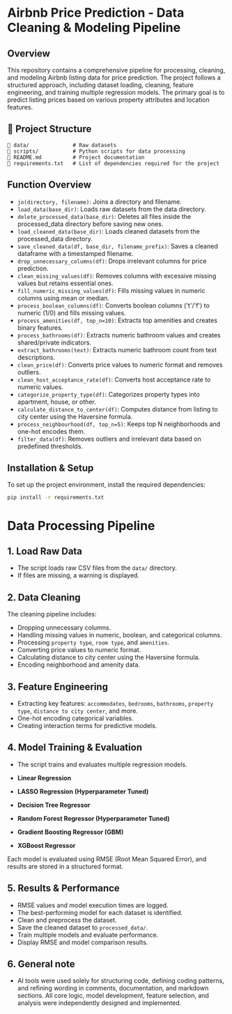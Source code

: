 # Airbnb Price Prediction - Data Cleaning & Modeling Pipeline

## Overview

This repository contains a comprehensive pipeline for processing, cleaning, and modeling Airbnb listing data for price prediction. The project follows a structured approach, including dataset loading, cleaning, feature engineering, and training multiple regression models. The primary goal is to predict listing prices based on various property attributes and location features.

## 📁 Project Structure
```
📂 data/              # Raw datasets
📂 scripts/           # Python scripts for data processing
📄 README.md          # Project documentation
📄 requirements.txt   # List of dependencies required for the project
```

## Function Overview
- `jo(directory, filename)`: Joins a directory and filename.
- `load_data(base_dir)`: Loads raw datasets from the data directory.
- `delete_processed_data(base_dir)`: Deletes all files inside the processed_data directory before saving new ones.
- `load_cleaned_data(base_dir)`: Loads cleaned datasets from the processed_data directory.
- `save_cleaned_data(df, base_dir, filename_prefix)`: Saves a cleaned dataframe with a timestamped filename.
- `drop_unnecessary_columns(df)`: Drops irrelevant columns for price prediction.
- `clean_missing_values(df)`: Removes columns with excessive missing values but retains essential ones.
- `fill_numeric_missing_values(df)`: Fills missing values in numeric columns using mean or median.
- `process_boolean_columns(df)`: Converts boolean columns ('t'/'f') to numeric (1/0) and fills missing values.
- `process_amenities(df, top_n=10)`: Extracts top amenities and creates binary features.
- `process_bathrooms(df)`: Extracts numeric bathroom values and creates shared/private indicators.
- `extract_bathrooms(text)`: Extracts numeric bathroom count from text descriptions.
- `clean_price(df)`: Converts price values to numeric format and removes outliers.
- `clean_host_acceptance_rate(df)`: Converts host acceptance rate to numeric values.
- `categorize_property_type(df)`: Categorizes property types into apartment, house, or other.
- `calculate_distance_to_center(df)`: Computes distance from listing to city center using the Haversine formula.
- `process_neighbourhood(df, top_n=5)`: Keeps top N neighborhoods and one-hot encodes them.
- `filter_data(df)`: Removes outliers and irrelevant data based on predefined thresholds.


## Installation & Setup

To set up the project environment, install the required dependencies:

```bash
pip install -r requirements.txt
```

# Data Processing Pipeline

## 1. Load Raw Data
- The script loads raw CSV files from the `data/` directory.
- If files are missing, a warning is displayed.

## 2. Data Cleaning
The cleaning pipeline includes:

- Dropping unnecessary columns.
- Handling missing values in numeric, boolean, and categorical columns.
- Processing `property type`, `room type`, and `amenities`.
- Converting price values to numeric format.
- Calculating distance to city center using the Haversine formula.
- Encoding neighborhood and amenity data.

## 3. Feature Engineering
- Extracting key features: `accommodates`, `bedrooms`, `bathrooms`, `property type`, `distance to city center`, and more.
- One-hot encoding categorical variables.
- Creating interaction terms for predictive models.

## 4. Model Training & Evaluation
- The script trains and evaluates multiple regression models.


- **Linear Regression**
- **LASSO Regression (Hyperparameter Tuned)**
- **Decision Tree Regressor**
- **Random Forest Regressor (Hyperparameter Tuned)**
- **Gradient Boosting Regressor (GBM)**
- **XGBoost Regressor**

Each model is evaluated using RMSE (Root Mean Squared Error), and results are stored in a structured format.

## 5. Results & Performance
- RMSE values and model execution times are logged.
- The best-performing model for each dataset is identified.
- Clean and preprocess the dataset.
- Save the cleaned dataset to `processed_data/`.
- Train multiple models and evaluate performance.
- Display RMSE and model comparison results.
## 6. General note
- AI tools were used solely for structuring code, defining coding patterns, and refining wording in comments, documentation, and markdown sections. All core logic, model development, feature selection, and analysis were independently designed and implemented.

